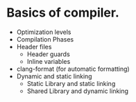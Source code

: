 # Basics of compiler.
- Optimization levels
- Compilation Phases
- Header files
  - Header guards
  - Inline variables
- clang-format (for automatic formatting)
- Dynamic and static linking
  - Static Library and static linking
  - Shared Library and dynamic linking
